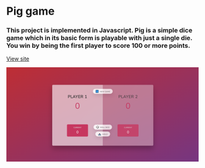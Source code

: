 # Pig game

### This project is implemented in Javascript. Pig is a simple dice game which in its basic form is playable with just a single die. You win by being the first player to score 100 or more points.

[View site]()

![guess-my-number](https://github.com/anjorrao/pig-game/blob/main/screenshot.PNG?raw=true)
